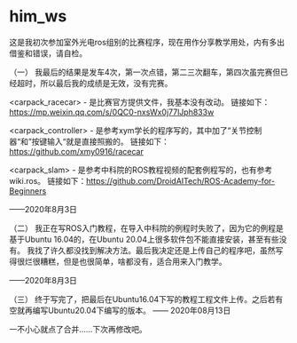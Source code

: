 # him_ws

这是我初次参加室外光电ros组别的比赛程序，现在用作分享教学用处，内有多出借鉴和错误，请自检。

（一）
我最后的结果是发车4次，第一次点错，第二三次翻车，第四次虽完赛但已经超时，所以最后我的成绩是无效，没有完赛。

<carpack_racecar> - 是比赛官方提供文件，我基本没有改动。
链接如下：https://mp.weixin.qq.com/s/0QC0-nxsWx0j77lJph833w

<carpack_controller> - 是参考xym学长的程序写的，其中加了“关节控制器“和”按键输入“就是直接照搬的。
链接如下：https://github.com/xmy0916/racecar

<carpack_slam> - 是参考中科院的ROS教程视频的配套例程写的，也有参考wiki.ros。
链接如下：https://github.com/DroidAITech/ROS-Academy-for-Beginners

——2020年8月3日

（二）
我正在写ROS入门教程，在导入中科院的例程时失败了，因为它的例程是基于Ubuntu 16.04的，在Ubuntu 20.04上很多软件包不能直接安装，甚至有些没有。
我找了许久都没找到解决方法。最后我决定还是上传自己的程序吧，虽然写得很烂很糟糕，但是也很简单，啥都没有，适合用来入门教学。

——2020年8月3日

（三）
终于写完了，把最后在Ubuntu16.04下写的教程工程文件上传。之后若有空就再编写Ubuntu20.04下编写的版本。
—— 2020年08月13日

一不小心就点了合并……下次再修改吧。
